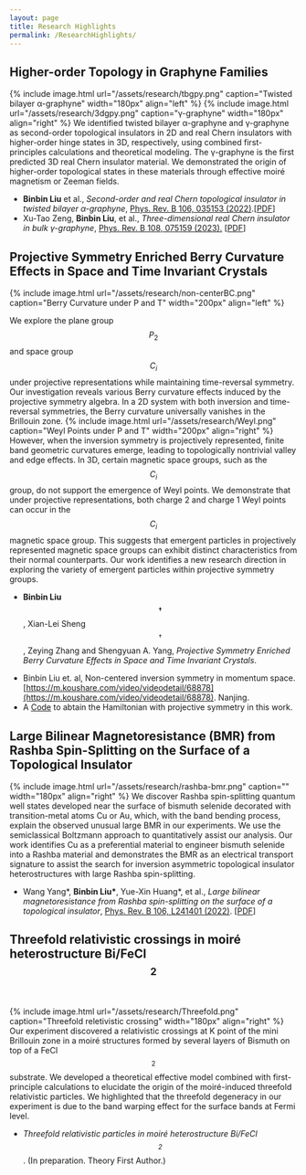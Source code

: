 ```yaml
---
layout: page
title: Research Highlights
permalink: /ResearchHighlights/
---
```


## Higher-order Topology in Graphyne Families <br />
{% include image.html url="/assets/research/tbgpy.png" caption="Twisted bilayer α-graphyne" width="180px" align="left" %}
{% include image.html url="/assets/research/3dgpy.png" caption="γ-graphyne" width="180px" align="right" %}
We identified twisted bilayer α-graphyne and γ-graphyne as second-order topological insulators in 2D and real Chern insulators with higher-order hinge states in 3D, respectively, using combined first-principles calculations and theoretical modeling. The γ-graphyne is the first predicted 3D real Chern insulator material. We demonstrated the origin of higher-order topological states in these materials through effective moiré magnetism or Zeeman fields.<br />

- **Binbin Liu** et al., _Second-order and real Chern topological insulator in twisted bilayer α-graphyne_, [Phys. Rev. B 106, 035153 (2022)](https://journals.aps.org/prb/export/10.1103/PhysRevB.106.035153).[[PDF](https://arxiv.org/pdf/2208.00115.pdf)]<br />
- Xu-Tao Zeng, **Binbin Liu**, et al., _Three-dimensional real Chern insulator in bulk γ-graphyne_, [Phys. Rev. B 108, 075159 (2023).](https://journals.aps.org/prb/abstract/10.1103/PhysRevB.108.075159) [[PDF](https://arxiv.org/pdf/2302.13090.pdf)]

<a name="noncenter"></a>
## Projective Symmetry Enriched Berry Curvature Effects in Space and Time Invariant Crystals <br />
{% include image.html url="/assets/research/non-centerBC.png" caption="Berry Curvature under P and T" width="200px" align="left" %}
<!--We discovered non-centered inversion symmetries in the momentum space from projective
symmetry algebras, identified and characterized novel twisted inverse topological edge
states with off-centered crossing points in the momentum space, distinct from edge
states protected by the normal inversion symmetry. Designed topological circuits to
simulate the nontrivial states.
The spacial inversion symmetry inverses the position and momentum of a physical system relative to the original point. Here,
-->
We explore the plane group $$P_{2}$$ and space group $$C_{i}$$ under projective representations while maintaining time-reversal symmetry. Our investigation reveals various Berry curvature effects induced by the projective symmetry algebra. In a 2D system with both inversion and time-reversal symmetries, the Berry curvature universally vanishes in the Brillouin zone. 
{% include image.html url="/assets/research/Weyl.png" caption="Weyl Points under P and T" width="200px" align="right" %} 
However, when the inversion symmetry is projectively represented, finite band geometric curvatures emerge, leading to topologically nontrivial valley and edge effects.
In 3D, certain magnetic space groups, such as the $$C_{i}$$ group, do not support the emergence of Weyl points. We demonstrate that under projective representations, both charge 2 and charge 1 Weyl points can occur in the $$C_{i}$$ magnetic space group. This suggests that emergent particles in projectively represented magnetic space groups can exhibit distinct characteristics from their normal counterparts. Our work identifies a new research direction in exploring the variety of emergent particles within projective symmetry groups.
<br />

- **Binbin Liu$$^\dagger$$**, Xian-Lei Sheng$$^\dagger$$, Zeying Zhang and Shengyuan A. Yang, _Projective Symmetry Enriched Berry Curvature Effects in Space and Time Invariant Crystals_.  
<!--[[PDF](assets/papers/MomentumNonCenteredInv_main.pdf)]-->
- Binbin Liu et. al, Non-centered inversion symmetry in momentum space.  [https://m.koushare.com/video/videodetail/68878](https://m.koushare.com/video/videodetail/68878).  Nanjing.
- A [Code](https://github.com/LIU-Binbin/ProjectiveSymm-TB) to abtain the Hamiltonian with projective symmetry in this work.

## Large Bilinear Magnetoresistance (BMR) from Rashba Spin-Splitting on the Surface of a Topological Insulator <br />
{% include image.html url="/assets/research/rashba-bmr.png" caption="" width="180px" align="right" %}
We discover Rashba spin-splitting quantum well states developed near the surface of bismuth selenide decorated with transition-metal atoms Cu or Au, which, with the band bending process, explain the observed unusual large BMR in our experiments. We use the semiclassical Boltzmann approach to quantitatively assist our analysis. Our work identifies Cu as a preferential material to engineer bismuth selenide into a Rashba material and demonstrates the BMR as an electrical transport signature to assist the search for inversion asymmetric topological insulator heterostructures with large Rashba spin-splitting. <br />

- Wang Yang\*, **Binbin Liu\***, Yue-Xin Huang\*, et al., _Large bilinear magnetoresistance from Rashba spin-splitting on the surface of a topological insulator_, [Phys. Rev. B 106, L241401 (2022)](https://journals.aps.org/prb/abstract/10.1103/PhysRevB.106.L241401). [[PDF](https://arxiv.org/pdf/2209.07666.pdf)] <br />

## Threefold relativistic crossings in moiré heterostructure Bi/FeCl$$_{2}$$ <br />
{% include image.html url="/assets/research/Threefold.png" caption="Threefold reletivistic crossing" width="180px" align="right" %} 
Our experiment discovered a relativistic crossings at K point of the mini Brillouin zone in a moiré structures formed by several layers of Bismuth on top of a FeCl$$_{2}$$ substrate. We developed a theoretical effective model combined with first-principle calculations to elucidate the origin of the moiré-induced threefold relativistic particles. We highlighted that the threefold degeneracy in our experiment is due to the band warping effect for the surface bands at Fermi level.

- _Threefold relativistic particles in moiré heterostructure Bi/FeCl$$_{2}$$_. (In preparation. Theory First Author.)